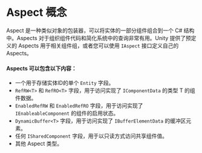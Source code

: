 # Aspect 概念

Aspect 是一种类似对象的包装器，可以将实体的一部分组件组合到一个 C# 结构中。Aspects 对于组织组件代码和简化系统中的查询非常有用。Unity 提供了预定义的 Aspects 用于相关组件组，或者您可以使用 `IAspect` 接口定义自己的 Aspects。

#### Aspects 可以包含以下内容：

* 一个用于存储实体ID的单个 `Entity` 字段。
* `RefRW<T>` 和 `RefRO<T>` 字段，用于访问实现了 `IComponentData` 的类型 T 的组件数据。
* `EnabledRefRW` 和 `EnabledRefRO` 字段，用于访问实现了 `IEnableableComponent` 的组件的启用状态。
* `DynamicBuffer<T>` 字段，用于访问实现了 `IBufferElementData` 的缓冲区元素。
* 任何 `ISharedComponent` 字段，用于以只读方式访问共享组件值。
* 其他 Aspect 类型。
